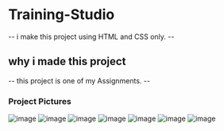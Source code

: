 # Training-Studio #
-- i make this project using HTML and CSS only. --
## why i made this project ##
-- this project is one of my Assignments. --
### Project Pictures ###
![image](https://github.com/user-attachments/assets/88d27994-9c7a-4a54-998c-9608f4119c06)
![image](https://github.com/user-attachments/assets/6abeba7b-0040-43a4-9cf2-d2384b389a52)
![image](https://github.com/user-attachments/assets/225e9374-e4cf-4296-bbbc-cbb4f4c6b34d)
![image](https://github.com/user-attachments/assets/3cf34577-0354-4ed5-9641-a075b45faa1a)
![image](https://github.com/user-attachments/assets/efc44756-2884-480c-b169-18e3795d0e71)
![image](https://github.com/user-attachments/assets/dcf20285-9bd8-4c05-991a-dccb57218404)
![image](https://github.com/user-attachments/assets/f7ed1dfc-6fb4-4d0e-a077-4f7c3a3423ab)






